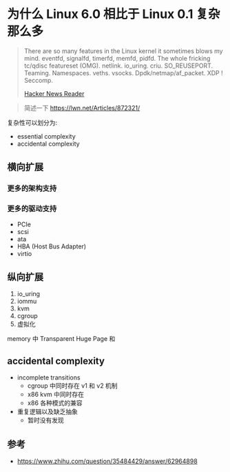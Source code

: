 # 为什么 Linux 6.0 相比于 Linux 0.1 复杂那么多

> There are so many features in the Linux kernel it sometimes blows my mind. eventfd, signalfd, timerfd, memfd, pidfd. The whole fricking tc/qdisc featureset (OMG). netlink. io_uring. criu. SO_REUSEPORT. Teaming. Namespaces. veths. vsocks. Dpdk/netmap/af_packet. XDP ! Seccomp.
>
> [Hacker News Reader](https://news.ycombinator.com/item?id=27328285)

> 简述一下 https://lwn.net/Articles/872321/

复杂性可以划分为:
- essential complexity
- accidental complexity


## 横向扩展

### 更多的架构支持

### 更多的驱动支持
- PCIe
- scsi
- ata
- HBA (Host Bus Adapter)
- virtio

## 纵向扩展
1. io_uring
2. iommu
3. kvm
4. cgroup
5. 虚拟化

memory 中 Transparent Huge Page 和
## accidental complexity

- incomplete transitions
  - cgroup 中同时存在 v1 和 v2 机制
  - x86 kvm 中同时存在
  - x86 各种模式的兼容
- 重复逻辑以及缺乏抽象
  - 暂时没有发现

## 参考
- https://www.zhihu.com/question/35484429/answer/62964898
